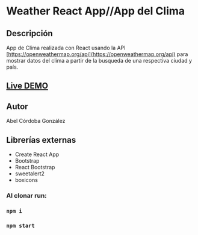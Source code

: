 # Weather React App//App del Clima

## Descripción
App de Clima realizada con React usando la API [https://openweathermap.org/api](https://openweathermap.org/api) para mostrar datos del clima a partir de la busqueda de una respectiva ciudad y país.  

## [Live DEMO](https://elclima-app.netlify.app/)

## Autor

Abel Córdoba González

## Librerías externas

- Create React App
- Bootstrap
- React Bootstrap
- sweetalert2
- boxicons

### Al clonar run:
### `npm i`
### `npm start`

